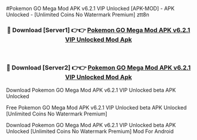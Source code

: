 #Pokemon GO Mega Mod APK v6.2.1 VIP Unlocked [APK-MOD] - APK Unlocked - [Unlimited Coins No Watermark Premium] ztt8n



<div align="center">

<h3>🔴 Download [Server1] 👉👉 <a href="https://momento.my/?title=Pokemon_GO_Mega_Mod_APK_v6.2.1_VIP_Unlocked">Pokemon GO Mega Mod APK v6.2.1 VIP Unlocked Mod Apk</a></h3><br>

<h3>🔴 Download [Server2] 👉👉 <a href="https://momento.my/?title=Pokemon_GO_Mega_Mod_APK_v6.2.1_VIP_Unlocked">Pokemon GO Mega Mod APK v6.2.1 VIP Unlocked Mod Apk</a></h3>
</div>



Download Pokemon GO Mega Mod APK v6.2.1 VIP Unlocked beta APK Unlocked

Free Pokemon GO Mega Mod APK v6.2.1 VIP Unlocked beta APK Unlocked [Unlimited Coins No Watermark Premium]

Download Pokemon GO Mega Mod APK v6.2.1 VIP Unlocked beta APK Unlocked [Unlimited Coins No Watermark Premium] Mod For Android
